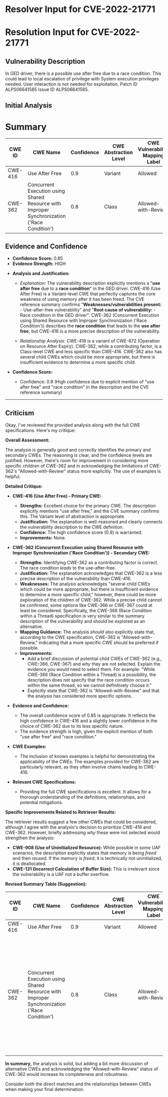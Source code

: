 # Resolver Input for CVE-2022-21771

# Resolution Input for CVE-2022-21771

## Vulnerability Description
In GED driver, there is a possible use after free due to a race condition. This could lead to local escalation of privilege with System execution privileges needed. User interaction is not needed for exploitation. Patch ID ALPS06641585 Issue ID ALPS06641585.

## Initial Analysis
# Summary
| CWE ID | CWE Name | Confidence | CWE Abstraction Level | CWE Vulnerability Mapping Label | CWE-Vulnerability Mapping Notes |
|---|---|---|---|---|---|
| CWE-416 | Use After Free | 0.9 | Variant | Allowed | Primary CWE |
| CWE-362 | Concurrent Execution using Shared Resource with Improper Synchronization ('Race Condition') | 0.8 | Class | Allowed-with-Review | Secondary CWE |

## Evidence and Confidence

*   **Confidence Score:** 0.85
*   **Evidence Strength:** HIGH

- **Analysis and Justification:**  
  - *Explanation:* The vulnerability description explicitly mentions a "**use after free** due to a **race condition**" in the GED driver. CWE-416 (Use After Free) is a Variant-level CWE that perfectly captures the core weakness of using memory after it has been freed. The CVE reference summary confirms "**Weaknesses/vulnerabilities present:** - Use-after-free vulnerability" and "**Root cause of vulnerability:** - Race condition in the GED driver". CWE-362 (Concurrent Execution using Shared Resource with Improper Synchronization ('Race Condition')) describes the **race condition** that leads to the **use after free**, but CWE-416 is a more precise description of the vulnerability.
  
  - *Relationship Analysis:* CWE-416 is a variant of CWE-672 (Operation on Resource After Expiry). CWE-362, while a contributing factor, is a Class-level CWE and less specific than CWE-416. CWE-362 also has several child CWEs which could be more appropriate, but there is insufficient evidence to determine a more specific child.

- **Confidence Score:**  
  - Confidence: 0.9 (High confidence due to explicit mention of "use after free" and "race condition" in the description and the CVE reference summary)

---

## Criticism
Okay, I've reviewed the provided analysis along with the full CWE specifications. Here's my critique:

**Overall Assessment:**

The analysis is generally good and correctly identifies the primary and secondary CWEs. The reasoning is clear, and the confidence levels are justified. However, there's room for improvement in considering more specific children of CWE-362 and in acknowledging the limitations of CWE-362's "Allowed-with-Review" status more explicitly.  The use of examples is helpful.

**Detailed Critique:**

*   **CWE-416 (Use After Free) - Primary CWE:**
    *   **Strengths:** Excellent choice for the primary CWE. The description explicitly mentions "use after free," and the CVE summary confirms this.  The Variant level of abstraction is appropriate.
    *   **Justification:** The explanation is well-reasoned and clearly connects the vulnerability description to the CWE definition.
    *   **Confidence:** The high confidence score (0.9) is warranted.
    *   **Improvements:** None.

*   **CWE-362 (Concurrent Execution using Shared Resource with Improper Synchronization ('Race Condition')) - Secondary CWE:**
    *   **Strengths:** Identifying CWE-362 as a contributing factor is correct.  The race condition *leads* to the use-after-free.
    *   **Justification:** The explanation acknowledges that CWE-362 is a less precise description of the vulnerability than CWE-416.
    *   **Weaknesses:** The analysis acknowledges "several child CWEs which could be more appropriate, but there is insufficient evidence to determine a more specific child," however, there could be more exploration of the children of CWE-362.  While a precise child cannot be confirmed, some options like CWE-366 or CWE-367 could at least be considered. Specifically, the CWE-366 (Race Condition within a Thread) specification is very similar to the summary description of the vulnerability and should be explored as an alternative.
    *   **Mapping Guidance:** The analysis *should* also explicitly state that, according to the CWE specification, CWE-362 is "Allowed-with-Review," indicating that a more specific CWE should be preferred if possible.
    *   **Improvements:**
        *   Add a brief discussion of potential child CWEs of CWE-362 (e.g., CWE-366, CWE-367) and *why* they are not selected. Explain the evidence you *would* need to select them. For example: "While CWE-366 (Race Condition within a Thread) is a possibility, the description does not specify that the race condition occurs within the same thread, so we cannot definitively choose it."
        *   Explicitly state that CWE-362 is "Allowed-with-Review" and that the analysis has considered more specific options.

*   **Evidence and Confidence:**
    *   The overall confidence score of 0.85 is appropriate. It reflects the high confidence in CWE-416 and a slightly lower confidence in the choice of CWE-362 due to its less specific nature.
    *   The evidence strength is high, given the explicit mention of both "use after free" and "race condition."

*   **CWE Examples:**
    *   The inclusion of known examples is helpful for demonstrating the applicability of the CWEs. The examples provided for CWE-362 are particularly relevant, as they often involve chains leading to CWE-416.

*   **Relevant CWE Specifications:**
    *   Providing the full CWE specifications is excellent. It allows for a thorough understanding of the definitions, relationships, and potential mitigations.

**Specific Improvements Related to Retriever Results:**

The retriever results suggest a few other CWEs that could be considered, although I agree with the analysis's decision to prioritize CWE-416 and CWE-362. However, briefly addressing *why* these were not selected would strengthen the analysis:

*   **CWE-908 (Use of Uninitialized Resource):** While possible in *some* UAF scenarios, the description explicitly states that memory is being *freed* and then *reused*. If the memory is *freed*, it is technically not uninitialized, it is deallocated.
*   **CWE-131 (Incorrect Calculation of Buffer Size):** This is irrelevant since the vulnerability is a UAF not a buffer overflow.

**Revised Summary Table (Suggestion):**

| CWE ID  | CWE Name                                                                                             | Confidence | CWE Abstraction Level | CWE Vulnerability Mapping Label | CWE-Vulnerability Mapping Notes                                                                                                                                                                                                                                                                                                                                             |
| ------- | ----------------------------------------------------------------------------------------------------- | ---------- | ----------------------- | ------------------------------- | --------------------------------------------------------------------------------------------------------------------------------------------------------------------------------------------------------------------------------------------------------------------------------------------------------------------------------------------------------------------- |
| CWE-416 | Use After Free                                                                                        | 0.9        | Variant                 | Allowed                         | Primary CWE                                                                                                                                                                                                                                                                                                                                                           |
| CWE-362 | Concurrent Execution using Shared Resource with Improper Synchronization ('Race Condition')           | 0.8        | Class                   | Allowed-with-Review           | Secondary CWE.  More specific children (e.g., CWE-366) were considered but not selected due to insufficient evidence. The CWE specification recommends using more specific CWEs if available.                                                                                                                                                                |

**In summary,** the analysis is solid, but adding a bit more discussion of alternative CWEs and acknowledging the "Allowed-with-Review" status of CWE-362 would increase its completeness and robustness.

Consider both the direct matches and the relationships between CWEs
when making your final determination.
        